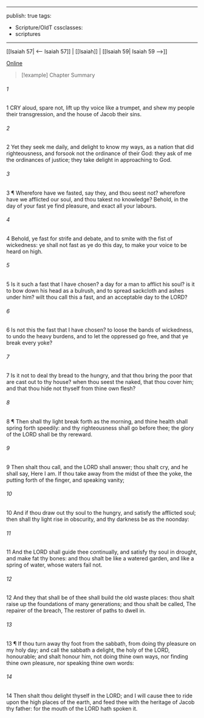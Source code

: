 

---
publish: true
tags:
  - Scripture/OldT
cssclasses:
  - scriptures
---
[[Isaiah 57| <-- Isaiah 57]] | [[Isaiah]] | [[Isaiah 59| Isaiah 59 -->]]

[Online](https://churchofjesuschrist.org/study/scriptures/ot/isa/58?lang=eng)

>[!example] Chapter Summary
>
###### 1
1 CRY aloud, spare not, lift up thy voice like a trumpet, and shew my people their transgression, and the house of Jacob their sins.
###### 2
2 Yet they seek me daily, and delight to know my ways, as a nation that did righteousness, and forsook not the ordinance of their God: they ask of me the ordinances of justice; they take delight in approaching to God.
###### 3
3 ¶ Wherefore have we fasted, say they, and thou seest not?  wherefore have we afflicted our soul, and thou takest no knowledge?  Behold, in the day of your fast ye find pleasure, and exact all your labours.
###### 4
4 Behold, ye fast for strife and debate, and to smite with the fist of wickedness: ye shall not fast as ye do this day, to make your voice to be heard on high.
###### 5
5 Is it such a fast that I have chosen?  a day for a man to afflict his soul?  is it to bow down his head as a bulrush, and to spread sackcloth and ashes under him?  wilt thou call this a fast, and an acceptable day to the LORD?
###### 6
6 Is not this the fast that I have chosen?  to loose the bands of wickedness, to undo the heavy burdens, and to let the oppressed go free, and that ye break every yoke?
###### 7
7 Is it not to deal thy bread to the hungry, and that thou bring the poor that are cast out to thy house?  when thou seest the naked, that thou cover him; and that thou hide not thyself from thine own flesh?
###### 8
8 ¶ Then shall thy light break forth as the morning, and thine health shall spring forth speedily: and thy righteousness shall go before thee; the glory of the LORD shall be thy rereward.
###### 9
9 Then shalt thou call, and the LORD shall answer; thou shalt cry, and he shall say, Here I am.  If thou take away from the midst of thee the yoke, the putting forth of the finger, and speaking vanity;
###### 10
10 And if thou draw out thy soul to the hungry, and satisfy the afflicted soul; then shall thy light rise in obscurity, and thy darkness be as the noonday:
###### 11
11 And the LORD shall guide thee continually, and satisfy thy soul in drought, and make fat thy bones: and thou shalt be like a watered garden, and like a spring of water, whose waters fail not.
###### 12
12 And they that shall be of thee shall build the old waste places: thou shalt raise up the foundations of many generations; and thou shalt be called, The repairer of the breach, The restorer of paths to dwell in.
###### 13
13 ¶ If thou turn away thy foot from the sabbath, from doing thy pleasure on my holy day; and call the sabbath a delight, the holy of the LORD, honourable; and shalt honour him, not doing thine own ways, nor finding thine own pleasure, nor speaking thine own words:
###### 14
14 Then shalt thou delight thyself in the LORD; and I will cause thee to ride upon the high places of the earth, and feed thee with the heritage of Jacob thy father: for the mouth of the LORD hath spoken it.



